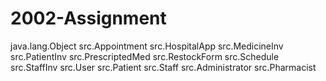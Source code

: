 # 2002-Assignment
java.lang.Object
src.Appointment
src.HospitalApp
src.MedicineInv
src.PatientInv
src.PrescriptedMed
src.RestockForm
src.Schedule
src.StaffInv
src.User
src.Patient
src.Staff
src.Administrator
src.Pharmacist
